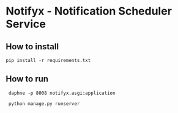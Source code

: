 # Notifyx - Notification Scheduler Service



## How to install
    pip install -r requirements.txt

## How to run
     daphne -p 8008 notifyx.asgi:application

     python manage.py runserver

